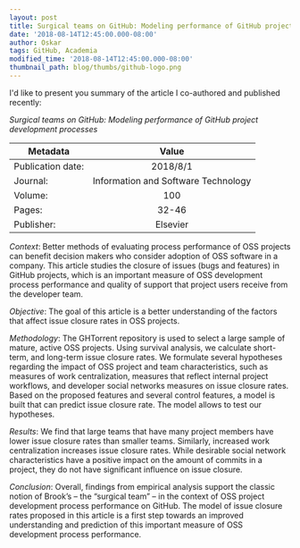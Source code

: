 ```yaml
---
layout: post
title: Surgical teams on GitHub: Modeling performance of GitHub project development processes
date: '2018-08-14T12:45:00.000-08:00'
author: Oskar
tags: GitHub, Academia
modified_time: '2018-08-14T12:45:00.000-08:00'
thumbnail_path: blog/thumbs/github-logo.png
---
```


I'd like to present you summary of the article I co-authored and published recently: 

_Surgical teams on GitHub: Modeling performance of GitHub project development processes_

| Metadata          | Value                                    |
| ----------------- |:----------------------------------------:|
| Publication date: | 2018/8/1                                 |
| Journal:          | Information and Software Technology      |
| Volume:           | 100                                      |
| Pages:            | 32-46                                    |
| Publisher:        | Elsevier                                 |

*Context*: Better methods of evaluating process performance of OSS projects can benefit decision makers who consider adoption of OSS software in a company. This article studies the closure of issues (bugs and features) in GitHub projects, which is an important measure of OSS development process performance and quality of support that project users receive from the developer team.

*Objective*: The goal of this article is a better understanding of the factors that affect issue closure rates in OSS projects.

*Methodology*: The GHTorrent repository is used to select a large sample of mature, active OSS projects. Using survival analysis, we calculate short-term, and long-term issue closure rates. We formulate several hypotheses regarding the impact of OSS project and team characteristics, such as measures of work centralization, measures that reflect internal project workflows, and developer social networks measures on issue closure rates. Based on the proposed features and several control features, a model is built that can predict issue closure rate. The model allows to test our hypotheses.

*Results*: We find that large teams that have many project members have lower issue closure rates than smaller teams. Similarly, increased work centralization increases issue closure rates. While desirable social network characteristics have a positive impact on the amount of commits in a project, they do not have significant influence on issue closure.

*Conclusion*: Overall, findings from empirical analysis support the classic notion of Brook’s – the “surgical team” – in the context of OSS project development process performance on GitHub. The model of issue closure rates proposed in this article is a first step towards an improved understanding and prediction of this important measure of OSS development process performance.